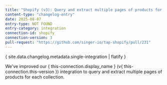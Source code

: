 ```yaml
---
title: "Shopify (v3): Query and extract multiple pages of products for each collection"
content-type: "changelog-entry"
date: 2025-08-07
entry-type: NOT FOUND
entry-category: integration
connection-id: shopify
connection-version: 3
pull-request: "https://github.com/singer-io/tap-shopify/pull/231"
---
```

{ site.data.changelog.metadata.single-integration | flatify }

We've improved our { this-connection.display_name } (v{ this-connection.this-version }) integration to query and extract multiple pages of products for each collection.